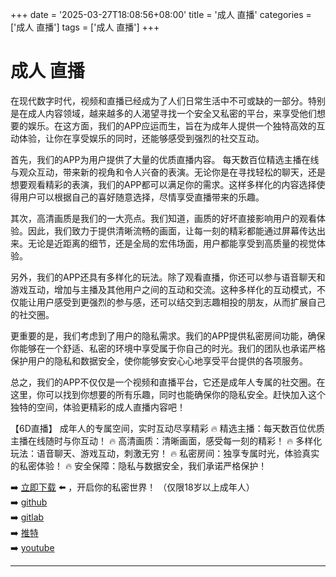 +++
date = '2025-03-27T18:08:56+08:00'
title = '成人 直播'
categories = ['成人 直播']
tags = ['成人 直播']
+++

# 成人 直播

在现代数字时代，视频和直播已经成为了人们日常生活中不可或缺的一部分。特别是在成人内容领域，越来越多的人渴望寻找一个安全又私密的平台，来享受他们想要的娱乐。在这方面，我们的APP应运而生，旨在为成年人提供一个独特高效的互动体验，让你在享受娱乐的同时，还能够感受到强烈的社交互动。

首先，我们的APP为用户提供了大量的优质直播内容。 每天数百位精选主播在线与观众互动，带来新的视角和令人兴奋的表演。无论你是在寻找轻松的聊天，还是想要观看精彩的表演，我们的APP都可以满足你的需求。这样多样化的内容选择使得用户可以根据自己的喜好随意选择，尽情享受直播带来的乐趣。

其次，高清画质是我们的一大亮点。我们知道，画质的好坏直接影响用户的观看体验。因此，我们致力于提供清晰流畅的画面，让每一刻的精彩都能通过屏幕传达出来。无论是近距离的细节，还是全局的宏伟场面，用户都能享受到高质量的视觉体验。

另外，我们的APP还具有多样化的玩法。除了观看直播，你还可以参与语音聊天和游戏互动，增加与主播及其他用户之间的互动和交流。这种多样化的互动模式，不仅能让用户感受到更强烈的参与感，还可以结交到志趣相投的朋友，从而扩展自己的社交圈。

更重要的是，我们考虑到了用户的隐私需求。我们的APP提供私密房间功能，确保你能够在一个舒适、私密的环境中享受属于你自己的时光。我们的团队也承诺严格保护用户的隐私和数据安全，使你能够安安心心地享受平台提供的各项服务。

总之，我们的APP不仅仅是一个视频和直播平台，它还是成年人专属的社交圈。在这里，你可以找到你想要的所有乐趣，同时也能确保你的隐私安全。赶快加入这个独特的空间，体验更精彩的成人直播内容吧！

【6D直播】
成年人的专属空间，实时互动尽享精彩
🔥 精选主播：每天数百位优质主播在线随时与你互动！
🔥 高清画质：清晰画面，感受每一刻的精彩！
🔥 多样化玩法：语音聊天、游戏互动，刺激无穷！
🔥 私密房间：独享专属时光，体验真实的私密体验！
🔥 安全保障：隐私与数据安全，我们承诺严格保护！

➡️ [立即下载](https://down123.s3.ap-east-1.amazonaws.com/down/down.html?channelCode=blog) ⬅️ ，开启你的私密世界！
（仅限18岁以上成年人）  
➡️ [github](https://aldult-live.github.io/)  
➡️ [gitlab](https://seo-09598d.gitlab.io/)  
➡️ [推特](https://x.com/wegame33)  
➡️ [youtube](https://www.youtube.com/@6Dlive)  

---
